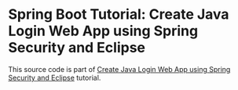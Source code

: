 # Spring Boot Tutorial: Create Java Login Web App using Spring Security and Eclipse

This source code is part of [Create Java Login Web App using Spring Security and Eclipse]() tutorial.
